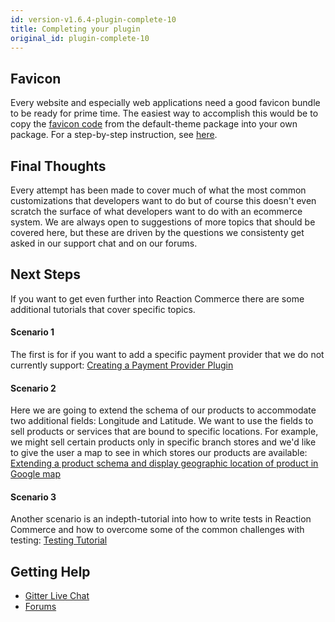 ```yaml
---
id: version-v1.6.4-plugin-complete-10
title: Completing your plugin
original_id: plugin-complete-10
---
```


## Favicon
Every website and especially web applications need a good favicon bundle to be ready for prime time. The easiest way to accomplish this would be to copy the [favicon code](https://github.com/reactioncommerce/reaction/blob/trunk/imports/plugins/included/default-theme/client/favicons.js) from the default-theme package into your own package. For a step-by-step instruction, see [here](how-to-change-the-favicon.md).

## Final Thoughts

Every attempt has been made to cover much of what the most common customizations that developers want to do but of course
this doesn't even scratch the surface of what developers want to do with an ecommerce system. We are always open to suggestions
of more topics that should be covered here, but these are driven by the questions we consistenty get asked in our support
chat and on our forums.

## Next Steps

If you want to get even further into Reaction Commerce there are some additional tutorials that cover specific topics.

#### Scenario 1
The first is for if you want to add a specific payment provider that we do not currently support:
[Creating a Payment Provider Plugin](creating-a-payment-provider.md)

#### Scenario 2
Here we are going to extend the schema of our products to accommodate two additional fields: Longitude and Latitude. We want to use the fields to sell  products or services that are bound to specific locations. For example, we might sell certain products only in specific branch stores and we'd like to give the user a map to see in which stores our products are available:
[Extending a product schema and display geographic location of product in Google map](extending-product-schema-location-map.md)

#### Scenario 3
Another scenario is an indepth-tutorial into how to write tests in Reaction Commerce and how to overcome some of the common
challenges with testing: [Testing Tutorial](testing-tutorial.md)

## Getting Help

-   [Gitter Live Chat](https://gitter.im/reactioncommerce/reaction?utm_source=badge&utm_medium=badge&utm_campaign=pr-badge&utm_content=badge)
-   [Forums](<>)
